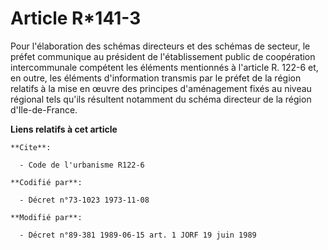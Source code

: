 # Article R*141-3

Pour l'élaboration des schémas directeurs et des schémas de secteur, le préfet communique au président de l'établissement
public de coopération intercommunale compétent les éléments mentionnés à l'article R. 122-6 et, en outre, les éléments
d'information transmis par le préfet de la région relatifs à la mise en œuvre des principes d'aménagement fixés au niveau
régional tels qu'ils résultent notamment du schéma directeur de la région d'Ile-de-France.

**Liens relatifs à cet article**

	**Cite**:

	  - Code de l'urbanisme R122-6

	**Codifié par**:

	  - Décret n°73-1023 1973-11-08

	**Modifié par**:

	  - Décret n°89-381 1989-06-15 art. 1 JORF 19 juin 1989
